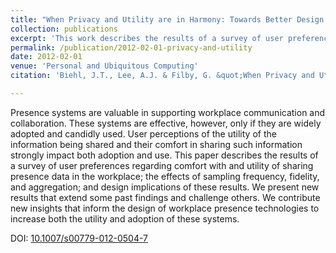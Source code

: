 ```yaml
---
title: "When Privacy and Utility are in Harmony: Towards Better Design of Presence Technologies"
collection: publications
excerpt: 'This work describes the results of a survey of user preferences regarding comfort with and utility of sharing presence data in the workplace; the effects of sampling frequency, fidelity, and aggregation; and design implications of these results. We present new results that extend some past findings and challenge others. We contribute new insights that inform the design of workplace presence technologies to increase both the utility and adoption of these systems.'
permalink: /publication/2012-02-01-privacy-and-utility
date: 2012-02-01
venue: 'Personal and Ubiquitous Computing'
citation: 'Biehl, J.T., Lee, A.J. & Filby, G. &quot;When Privacy and Utility are in Harmony: Towards Better Design of Presence Technologies&quot;. <i>Pers Ubiquit Comput</i> (2013) 17: 503.'

---
```

Presence systems are valuable in supporting workplace communication and collaboration. These systems are effective, however, only if they are widely adopted and candidly used. User perceptions of the utility of the information being shared and their comfort in sharing such information strongly impact both adoption and use. This paper describes the results of a survey of user preferences regarding comfort with and utility of sharing presence data in the workplace; the effects of sampling frequency, fidelity, and aggregation; and design implications of these results. We present new results that extend some past findings and challenge others. We contribute new insights that inform the design of workplace presence technologies to increase both the utility and adoption of these systems.

DOI: [10.1007/s00779-012-0504-7](https://doi.org/10.1007/s00779-012-0504-7)
